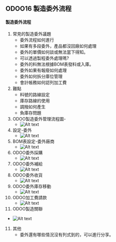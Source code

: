 ## ODOO16 製造委外流程
#### 製造委外流程
1. 常見的製造委外議題
   + 委外流程如何進行
   + 如果有多段委外，產品都沒回廠如何處理
   + 委外的單價如何談或無法當下得知。
   + 可以透過製程委外處理嗎?
   + 委外的料無法根據BOM表發料或入庫。
   + 委外如果有報廢如何處理
   + 委外如何拆分庫位管理
   + 會計帳務如何認列加工費
2. 難點
   + 料號的路線設定
   + 庫存路線的使用
   + 調撥如何產生
   + 負庫存問題
3. ODOO製造委外管理流程圖-
   + ![Alt text](https://github.com/ksharry/odoo-repository/blob/main/pic/A4121.png?raw=true)
3. 設定-委外
   + ![Alt text](https://github.com/ksharry/odoo-repository/blob/main/pic/A4123.png?raw=true)
4. BOM表設定-委外廠商
   + ![Alt text](https://github.com/ksharry/odoo-repository/blob/main/pic/A4124.png?raw=true)
5. ODOO委外採購
   + ![Alt text](https://github.com/ksharry/odoo-repository/blob/main/pic/A4122.png?raw=true)
6. ODOO委外補給
   + ![Alt text](https://github.com/ksharry/odoo-repository/blob/main/pic/A4129.png?raw=true)
7. ODOO委外收貨
   + ![Alt text](https://github.com/ksharry/odoo-repository/blob/main/pic/A4126.png?raw=true)
8. ODOO委外庫存移動
   + ![Alt text](https://github.com/ksharry/odoo-repository/blob/main/pic/A4127.png?raw=true)
9. ODOO加工費請款
   + ![Alt text](https://github.com/ksharry/odoo-repository/blob/main/pic/A4128.png?raw=true)
10. ODOO製造關聯
   + ![Alt text](https://github.com/ksharry/odoo-repository/blob/main/pic/A4120.png?raw=true)
11. 其他
    + 委外還有哪些情況沒有列式到的，可以進行分享。
